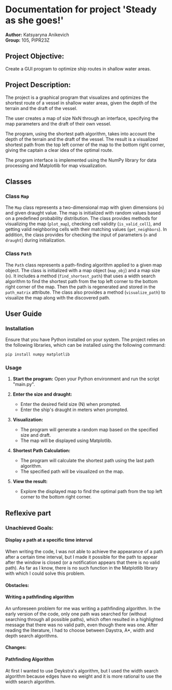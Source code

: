 # Documentation for project 'Steady as she goes!'

**Author:** Katsyaryna Anikevich  
**Group:** 105, PIPR23Z

## Project Objective:
Create a GUI program to optimize ship routes in shallow water areas.

## Project Description:
The project is a graphical program that visualizes and optimizes the shortest route of a vessel in shallow water areas, given the depth of the terrain and the draft of the vessel.

The user creates a map of size NxN through an interface, specifying the map parameters and the draft of their own vessel.

The program, using the shortest path algorithm, takes into account the depth of the terrain and the draft of the vessel. The result is a visualized shortest path from the top left corner of the map to the bottom right corner, giving the captain a clear idea of the optimal route.

The program interface is implemented using the NumPy library for data processing and Matplotlib for map visualization.

## Classes

### Class `Map`
The `Map` class represents a two-dimensional map with given dimensions (`n`) and given draught value. The map is initialized with random values based on a predefined probability distribution. The class provides methods for visualizing the map (`plot_map`), checking cell validity (`is_valid_cell`), and getting valid neighboring cells with their matching values (`get_neighbors`). In addition, the class provides for checking the input of parameters (`n` and `draught`) during initialization.

### Class `Path`
The `Path` class represents a path-finding algorithm applied to a given map object. The class is initialized with a map object (`map_obj`) and a map size (`n`). It includes a method (`find_shortest_path`) that uses a width search algorithm to find the shortest path from the top left corner to the bottom right corner of the map. Then the path is regenerated and stored in the `path_matrix` attribute. The class also provides a method (`visualize_path`) to visualize the map along with the discovered path.

## User Guide

### Installation

Ensure that you have Python installed on your system. The project relies on the following libraries, which can be installed using the following command:

```bash
pip install numpy matplotlib
```
### Usage

1. **Start the program:**
    Open your Python environment and run the script "main.py".

2. **Enter the size and draught:**
    - Enter the desired field size (N) when prompted.
    - Enter the ship's draught in meters when prompted.

3. **Visualization:**
    - The program will generate a random map based on the specified size and draft.
    - The map will be displayed using Matplotlib.

4. **Shortest Path Calculation:**
    - The program will calculate the shortest path using the last path algorithm.
    - The specified path will be visualized on the map.

5. **View the result:**
    - Explore the displayed map to find the optimal path from the top left corner to the bottom right corner.

## Reflexive part 

### Unachieved Goals:
#### Display a path at a specific time interval

When writing the code, I was not able to achieve the appearance of a path after a certain time interval, but I made it possible for the path to appear after the window is closed (or a notification appears that there is no valid path). As far as I know, there is no such function in the Matplotlib library with which I could solve this problem.

#### Obstacles:
#### Writing a pathfinding algorithm
An unforeseen problem for me was writing a pathfinding algorithm. In the early version of the code, only one path was searched for (without searching through all possible paths), which often resulted in a highlighted message that there was no valid path, even though there was one. After reading the literature, I had to choose between Daystra, A*, width and depth search algorithms.

#### Changes:
#### Pathfinding Algorithm
At first I wanted to use Deykstra's algorithm, but I used the width search algorithm because edges have no weight and it is more rational to use the width search algorithm.
